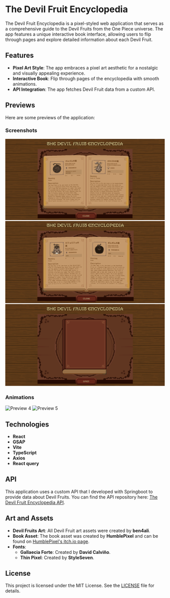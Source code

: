 # The Devil Fruit Encyclopedia

The Devil Fruit Encyclopedia is a pixel-styled web application that serves as a comprehensive guide to the Devil Fruits from the One Piece universe. The app features a unique interactive book interface, allowing users to flip through pages and explore detailed information about each Devil Fruit.

## Features
- **Pixel Art Style**: The app embraces a pixel art aesthetic for a nostalgic and visually appealing experience.
- **Interactive Book**: Flip through pages of the encyclopedia with smooth animations.
- **API Integration**: The app fetches Devil Fruit data from a custom API.

## Previews
Here are some previews of the application:

### Screenshots
![Preview 1](previews/preview1.png)
![Preview 2](previews/preview2.png)
![Preview 3](previews/preview3.png)

### Animations
![Preview 4](previews/preview4.gif)
![Preview 5](previews/preview5.gif)

## Technologies

- **React**
- **GSAP**
- **Vite**
- **TypeScript**
- **Axios**
- **React query**

## API
This application uses a custom API that I developed with Springboot to provide data about Devil Fruits. You can find the API repository here: [The Devil Fruit Encyclopedia API](https://github.com/ben4ali/The-Devil-Fruit-Encyclopedia-API).

## Art and Assets
- **Devil Fruits Art**: All Devil Fruit art assets were created by **ben4ali**.
- **Book Asset**: The book asset was created by **HumblePixel** and can be found on [HumblePixel's itch.io page](https://humblepixel.itch.io/).
- **Fonts**:
  - **Gallaecia Forte**: Created by **David Calviño**.
  - **Thin Pixel**: Created by **StyleSeven**.


## License
This project is licensed under the MIT License. See the [LICENSE](LICENSE) file for details.